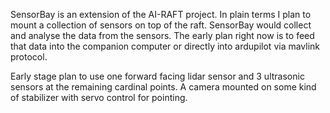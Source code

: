 SensorBay is an extension of the AI-RAFT project. In plain terms I plan to mount a collection of sensors on top of the raft. SensorBay would collect and analyse the data from the sensors. The early plan right now is to feed that data into the companion computer or directly into ardupilot via mavlink protocol.

Early stage plan to use one forward facing lidar sensor and 3 ultrasonic sensors at the remaining cardinal points. A camera mounted on some kind of stabilizer with servo control for pointing.
